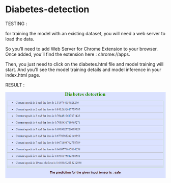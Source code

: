 # Diabetes-detection

TESTING :

for training the model with an existing dataset, you will need a web server to load the data.

So you’ll need to add Web Server for Chrome Extension to your browser. Once added, you’ll find the extension here : chrome://apps.

Then, you just need to click on the diabetes.html file and model training will start. 
And you’ll see the model training details and model inference in your index.html page.

RESULT : 

<img src="images/screenshot.png">
